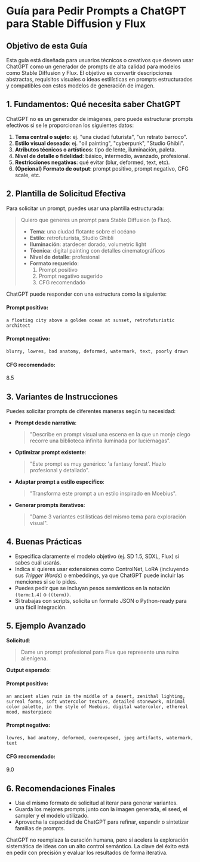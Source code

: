 # Guía para Pedir Prompts a ChatGPT para Stable Diffusion y Flux

## Objetivo de esta Guía

Esta guía está diseñada para usuarios técnicos o creativos que deseen usar ChatGPT como un generador de prompts de alta calidad para modelos como Stable Diffusion y Flux. El objetivo es convertir descripciones abstractas, requisitos visuales o ideas estilísticas en prompts estructurados y compatibles con estos modelos de generación de imagen.

## 1. Fundamentos: Qué necesita saber ChatGPT

ChatGPT no es un generador de imágenes, pero puede estructurar prompts efectivos si se le proporcionan los siguientes datos:

1.  **Tema central o sujeto**: ej. "una ciudad futurista", "un retrato barroco".
2.  **Estilo visual deseado**: ej. "oil painting", "cyberpunk", "Studio Ghibli".
3.  **Atributos técnicos o artísticos**: tipo de lente, iluminación, paleta.
4.  **Nivel de detalle o fidelidad**: básico, intermedio, avanzado, profesional.
5.  **Restricciones negativas**: qué evitar (blur, deformed, text, etc).
6.  **(Opcional) Formato de output**: prompt positivo, prompt negativo, CFG scale, etc.

## 2. Plantilla de Solicitud Efectiva

Para solicitar un prompt, puedes usar una plantilla estructurada:

> Quiero que generes un prompt para Stable Diffusion (o Flux).
>
>   * **Tema**: una ciudad flotante sobre el océano
>   * **Estilo**: retrofuturista, Studio Ghibli
>   * **Iluminación**: atardecer dorado, volumetric light
>   * **Técnica**: digital painting con detalles cinematográficos
>   * **Nivel de detalle**: profesional
>   * **Formato requerido**:
>     1.  Prompt positivo
>     2.  Prompt negativo sugerido
>     3.  CFG recomendado

ChatGPT puede responder con una estructura como la siguiente:

#### Prompt positivo:

```
a floating city above a golden ocean at sunset, retrofuturistic architect
```

#### Prompt negativo:

```
blurry, lowres, bad anatomy, deformed, watermark, text, poorly drawn
```

#### CFG recomendado:

8.5

## 3. Variantes de Instrucciones

Puedes solicitar prompts de diferentes maneras según tu necesidad:

  * **Prompt desde narrativa**:
    > "Describe en prompt visual una escena en la que un monje ciego recorre una biblioteca infinita iluminada por luciérnagas".
  * **Optimizar prompt existente**:
    > "Este prompt es muy genérico: 'a fantasy forest'. Hazlo profesional y detallado".
  * **Adaptar prompt a estilo específico**:
    > "Transforma este prompt a un estilo inspirado en Moebius".
  * **Generar prompts iterativos**:
    > "Dame 3 variantes estilísticas del mismo tema para exploración visual".

## 4. Buenas Prácticas

  * Especifica claramente el modelo objetivo (ej. SD 1.5, SDXL, Flux) si sabes cuál usarás.
  * Indica si quieres usar extensiones como ControlNet, LoRA (incluyendo sus *Trigger Words*) o embeddings, ya que ChatGPT puede incluir las menciones si se lo pides.
  * Puedes pedir que se incluyan pesos semánticos en la notación `(term:1.4)` o `((term))`.
  * Si trabajas con scripts, solicita un formato JSON o Python-ready para una fácil integración.

## 5. Ejemplo Avanzado

**Solicitud**:

> Dame un prompt profesional para Flux que represente una ruina alienígena.

**Output esperado**:

#### Prompt positivo:

```
an ancient alien ruin in the middle of a desert, zenithal lighting, surreal forms, soft watercolor texture, detailed stonework, minimal color palette, in the style of Moebius, digital watercolor, ethereal mood, masterpiece
```

#### Prompt negativo:

```
lowres, bad anatomy, deformed, overexposed, jpeg artifacts, watermark, text
```

#### CFG recomendado:

9.0

## 6. Recomendaciones Finales

  * Usa el mismo formato de solicitud al iterar para generar variantes.
  * Guarda los mejores prompts junto con la imagen generada, el seed, el sampler y el modelo utilizado.
  * Aprovecha la capacidad de ChatGPT para refinar, expandir o sintetizar familias de prompts.

ChatGPT no reemplaza la curación humana, pero sí acelera la exploración sistemática de ideas con un alto control semántico. La clave del éxito está en pedir con precisión y evaluar los resultados de forma iterativa.